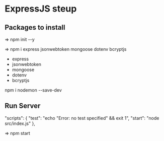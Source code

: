 # ExpressJS steup

## Packages to install

<!-- Initialise Node -->
=> npm init --y

<!-- Packages -->
=> npm i express jsonwebtoken mongoose dotenv bcryptjs

- express
- jsonwebtoken
- mongoose
- dotenv
- bcryptjs

<!-- Testing -->
npm i nodemon --save-dev

## Run Server

"scripts": {
    "test": "echo \"Error: no test specified\" && exit 1",
    "start": "node src/index.js"
},

=> npm start

